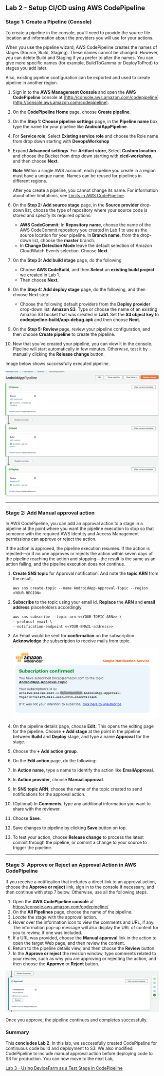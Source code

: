 
## Lab 2 - Setup CI/CD using AWS CodePipeline

### Stage 1: Create a Pipeline (Console)

To create a pipeline in the console, you'll need to provide the source file location and information about the providers you will use for your actions.

When you use the pipeline wizard, AWS CodePipeline creates the names of stages (Source, Build, Staging). These names cannot be changed. However, you can delete Build and Staging if you prefer to alter the names. You can give more specific names (for example, BuildToGamma or DeployToProd) to stages you add later.

Also, existing pipeline configuration can be exported and used to create pipeline in another region.

1. Sign in to the **AWS Management Console** and open the **AWS CodePipeline** console at [http://console.aws.amazon.com/codepipeline](http://console.aws.amazon.com/codepipeline).
2. On the **CodePipeline Home** page, choose **Create pipeline**.
3. On the **Step 1: Choose pipeline settings** page, in the **Pipeline name** box, type the name for your pipeline like **AndroidAppPipeline**.
4. For **Service role**, Select **Existing service role** and choose the Role name from drop down starting with **DevopsWorkshop**
5. Expand **Advanced settings**. For **Artifact store**, Select **Custom location** and choose the  Bucket from drop down starting with **cicd-workshop**, and then choose **Next**.

    **_Note_**
    Within a single AWS account, each pipeline you create in a region must have a unique name. Names can be reused for pipelines in different regions.

    After you create a pipeline, you cannot change its name. For information about other limitations, see [Limits in AWS CodePipeline](https://docs.aws.amazon.com/codepipeline/latest/userguide/limits.html).

6. On the **Step 2: Add source stage** page, in the **Source provider** drop-down list, choose the type of repository where your source code is stored and specify its required options:
   - **AWS CodeCommit**: In **Repository name**, choose the name of the AWS CodeCommit repository you created in Lab 1 to use as the source location for your pipeline. In **Branch name**, from the drop-down list, choose the **master** branch.
   - In **Change Detection Mode** leave the default selection of Amazon CloudWatch Events selection. Choose **Next**.
7. On the **Step 3: Add build stage** page, do the following
   - Choose **AWS CodeBuild**, and then **Select** an **existing build project** we created in Lab 1.
   - Then choose **Next**.
8. On the **Step 4: Add deploy stage** page, do the following, and then choose Next step:
   - Choose the following default providers from the **Deploy provider** drop-down list: **Amazon S3**. Type or choose the name of an existing Amazon S3 bucket that was created in **Lab1**. Set the **S3 object key** to **codepipeline-build/app-debug.apk** and then choose **Next**.
9.  On the **Step 5: Review** page, review your pipeline configuration, and then choose **Create pipeline** to create the pipeline.
10. Now that you've created your pipeline, you can view it in the console. Pipeline will start automatically in few minutes. Otherwise, test it by manually clicking the **Release change** button.

Image below shows successfully executed pipeline.

![pipeline-released](./img/Lab2-Stage1-Complete.png)

***

### Stage 2: Add Manual approval action

In AWS CodePipeline, you can add an approval action to a stage in a pipeline at the point where you want the pipeline execution to stop so that someone with the required AWS Identity and Access Management permissions can approve or reject the action.

If the action is approved, the pipeline execution resumes. If the action is rejected—or if no one approves or rejects the action within seven days of the pipeline reaching the action and stopping—the result is the same as an action failing, and the pipeline execution does not continue.

1. **Create SNS topic** for Approval notification. And note the **topic ARN** from the result.

    ```console
    aws sns create-topic --name AndroidApp-Approval-Topic --region <YOUR-REGION>
    ```

2. **Subscribe** to the topic using your email id. **Replace** the **ARN** and **email address** placeholders accordingly.

    ```console
    aws sns subscribe --topic-arn <<YOUR-TOPIC-ARN>> \
    --protocol email \
    --notification-endpoint <<YOUR-EMAIL-address>>
    ```

3. An Email would be sent for **confirmation** on the subscription. **Acknowledge** the subscription to receive mails from topic.

    ![pipeline-edit](./img/Lab2-Stage3-Confirm-MustDoOrErrorOccurs.png)

4. On the pipeline details page, choose **Edit**. This opens the editing page for the pipeline. Choose **+ Add stage** at the point in the pipeline between **Build** and **Deploy** stage, and type a name **Approval** for the stage.
5. Choose the **+ Add action group**.
6. On the **Edit action** page, do the following:
7. In **Action name**, type a name to identify the action like **EmailApproval**.
8. In **Action provider**, choose **Manual approval**.
9. In **SNS topic ARN**, choose the name of the topic created to send notifications for the approval action.
10. (Optional) In **Comments**, type any additional information you want to share with the reviewer.
11. Choose **Save**.
12. Save changes to pipeline by clicking **Save** button on top.
13. To test your action, choose **Release change** to process the latest commit through the pipeline, or commit a change to your source to trigger the pipeline.

***

### Stage 3: Approve or Reject an Approval Action in AWS CodePipeline

If you receive a notification that includes a direct link to an approval action, choose the **Approve or reject** link, sign in to the console if necessary, and then continue with step 7 below. Otherwise, use all the following steps.

1. Open the **AWS CodePipeline console** at https://console.aws.amazon.com/codepipeline/.
2. On the **All Pipelines** page, choose the name of the pipeline.
3. _Locate_ the stage with the approval action.
4. Hover over the information icon to view the comments and URL, if any. The information pop-up message will also display the URL of content for you to review, if one was included.
5. If a URL was provided, choose the **Manual approval** link in the action to open the target Web page, and then review the content.
6. Return to the pipeline details view, and then choose the **Review** button.
7. In the **Approve or reject** the revision window, type comments related to your review, such as why you are approving or rejecting the action, and then choose the **Approve** or **Reject** button.

![pipeline-edit](./img/Lab2-Stage3-ApprovalPipeline.png)

Once you approve, the pipeline continues and completes successfully.

### Summary

This **concludes Lab 2**. In this lab, we successfully created CodePipeline for continuous code build and deployment to S3. We also modified CodePipeline to include manual approval action before deploying code to S3 for production. You can now move to the next Lab,

[Lab 3 - Using DeviceFarm as a Test Stage in CodePipeline](3_Lab3.md)
